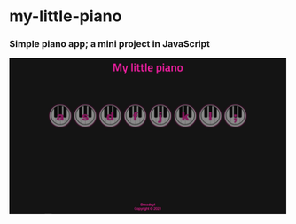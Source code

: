 # my-little-piano
### Simple piano app; a mini project in JavaScript
<img src="images/mlp.jpg" width="500px" />
